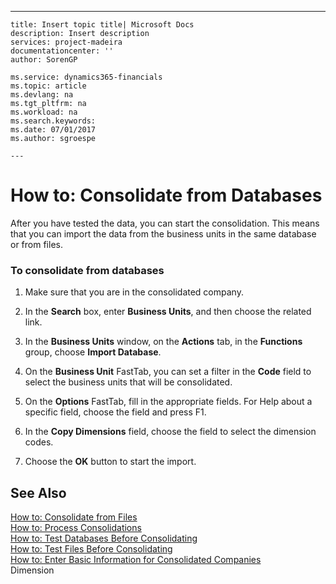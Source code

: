 ---
    title: Insert topic title| Microsoft Docs
    description: Insert description
    services: project-madeira
    documentationcenter: ''
    author: SorenGP

    ms.service: dynamics365-financials
    ms.topic: article
    ms.devlang: na
    ms.tgt_pltfrm: na
    ms.workload: na
    ms.search.keywords:
    ms.date: 07/01/2017
    ms.author: sgroespe

    ---
# How to: Consolidate from Databases
After you have tested the data, you can start the consolidation. This means that you can import the data from the business units in the same database or from files.  
  
### To consolidate from databases  
  
1.  Make sure that you are in the consolidated company.  
  
2.  In the **Search** box, enter **Business Units**, and then choose the related link.  
  
3.  In the **Business Units** window, on the **Actions** tab, in the **Functions** group, choose **Import Database**.  
  
4.  On the **Business Unit** FastTab, you can set a filter in the **Code** field to select the business units that will be consolidated.  
  
5.  On the **Options** FastTab, fill in the appropriate fields. For Help about a specific field, choose the field and press F1.  
  
6.  In the **Copy Dimensions** field, choose the field to select the dimension codes.  
  
7.  Choose the **OK** button to start the import.  
  
## See Also  
 [How to: Consolidate from Files](../Finance/how-to-consolidate-from-files.md)   
 [How to: Process Consolidations](../Finance/how-to-process-consolidations.md)   
 [How to: Test Databases Before Consolidating](../Finance/how-to-test-databases-before-consolidating.md)   
 [How to: Test Files Before Consolidating](../Finance/how-to-test-files-before-consolidating.md)   
 [How to: Enter Basic Information for Consolidated Companies](../Finance/how-to-enter-basic-information-for-consolidated-companies.md)   
 Dimension